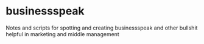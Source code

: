 # businessspeak
Notes and scripts for spotting and creating businessspeak and other bullshit helpful in marketing and middle management
